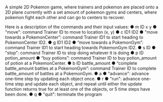 A simple 2D Pokemon game, where trainers and pokemon are placed onto a 2D plane currently with a set 
amount of pokemon gyms and centers, where pokemon fight each other and can go to centers to recover.

Here is a description of the commands and their input values:
● m ID x y
● "move": command Trainer ID to move to location (x, y)
● c ID1 ID2
● "move towards a PokemonCenter”: command Trainer ID1 to start heading to
PokemonCenter ID2.
● g ID1 ID2
● “move towards a PokemonGym”: command Trainer ID1 to start heading towards
PokemonGym ID2.
● s ID
● "stop": command Trainer ID to stop doing whatever it is doing
● p ID potion_amount
● “buy potions”: command Trainer ID to buy potion_amount of potion at a
PokemonCenter.
● b ID battle_amount
● “complete battle_amount battles at a PokemonGym”: command Trainer ID to
complete battle_amount of battles at a PokemonGym.
● a
● "advance": advance one-time step by updating each object once.
● r
● "run": advance one-time step and update each object, and repeat until either the
update function returns true for at least one of the objects, or 5 time steps have
been done.
● q
● "quit": terminate the program
